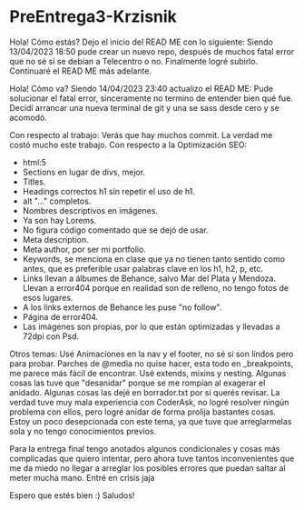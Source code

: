 # PreEntrega3-Krzisnik

Hola! Cómo estás?
Dejo el inicio del READ ME con lo siguiente:
Siendo 13/04/2023 18:50 pude crear un nuevo repo, después de muchos fatal error que no sé si se debían a Telecentro o no.
Finalmente logré subirlo. Continuaré el READ ME más adelante.

Hola! Cómo va?
Siendo 14/04/2023 23:40 actualizo el READ ME:
Pude solucionar el fatal error, sinceramente no termino de entender bien qué fue. 
Decidí arrancar una nueva terminal de git y una se sass desde cero y se acomodó.

Con respecto al trabajo:
Verás que hay muchos commit. La verdad me costó mucho este trabajo. 
Con respecto a la Optimización SEO:
- html:5
- Sections en lugar de divs, mejor.
- Titles.
- Headings correctos h1 sin repetir el uso de h1.
- alt "..." completos.
- Nombres descriptivos en imágenes.
- Ya son hay Lorems.
- No figura código comentado que se dejó de usar.
- Meta description.
- Meta author, por ser mi portfolio.
- Keywords, se menciona en clase que ya no tienen tanto sentido como antes, que es preferible usar palabras clave en los h1, h2, p, etc.
- Links llevan a álbumes de Behance, salvo Mar del Plata y Mendoza. Llevan a error404 porque en realidad son de relleno, no tengo fotos de esos lugares.
- A los links externos de Behance les puse "no follow".
- Página de error404.
- Las imágenes son propias, por lo que están optimizadas y llevadas a 72dpi con Psd.

Otros temas:
Usé Animaciones en la nav y el footer, no sé si son lindos pero para probar.
Parches de @media no quise hacer, esta todo en _breakpoints, me parece más fácil de encontrar.
Usé extends, mixins y nesting.
Algunas cosas las tuve que "desanidar" porque se me rompían al exagerar el anidado. Algunas cosas las dejé en borrador.txt por si querés revisar.
La verdad tuve muy mala experiencia con CoderAsk, no logré resolver ningún problema con ellos, pero logré anidar de forma prolija bastantes cosas.
Estoy un poco desepcionada con este tema, ya que tuve que arreglarmelas sola y no tengo conocimientos previos.

Para la entrega final tengo anotados algunos condicionales y cosas más complicadas que quiero intentar, pero ahora tuve tantos inconvenientes que me da miedo no llegar a arreglar los posibles errores que puedan saltar al meter mucha mano. Entré en crisis jaja

Espero que estés bien :)
Saludos!
